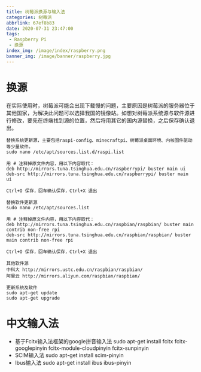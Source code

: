 ```yaml
---
title: 树莓派换源与输入法
categories: 树莓派
abbrlink: 67ef8b83
date: 2020-07-31 23:47:00
tags: 
 - Raspberry Pi
 - 换源
index_img: /image/index/raspberry.png
banner_img: /image/banner/raspberry.jpg
---
```


# 换源
在实际使用时，树莓派可能会出现下载慢的问题，主要原因是树莓派的服务器位于其他国家，为解决此问题可以选择我国的镜像站。如想对树莓派系统源与软件源进行修改，要先在终端找到源的位置，然后将用其它的国内源替换，之后保存确认退出。
```
替换系统更新源，主要包括raspi-config、minecraftpi、树莓派桌面环境、内核固件驱动等少量软件。
sudo nano /etc/apt/sources.list.d/raspi.list

用 # 注释掉原文件内容，用以下内容取代：
deb http://mirrors.tuna.tsinghua.edu.cn/raspberrypi/ buster main ui
deb-src http://mirrors.tuna.tsinghua.edu.cn/raspberrypi/ buster main ui

Ctrl+O 保存，回车确认保存，Ctrl+X 退出
```
```
替换软件更新源
sudo nano /etc/apt/sources.list

用 # 注释掉原文件内容，用以下内容取代：
deb http://mirrors.tuna.tsinghua.edu.cn/raspbian/raspbian/ buster main contrib non-free rpi
deb-src http://mirrors.tuna.tsinghua.edu.cn/raspbian/raspbian/ buster main contrib non-free rpi

Ctrl+O 保存，回车确认保存，Ctrl+X 退出

其他软件源
中科大 http://mirrors.ustc.edu.cn/raspbian/raspbian/
阿里云 http://mirrors.aliyun.com/raspbian/raspbian/
```
```
更新系统及软件
sudo apt-get update
sudo apt-get upgrade
```

# 中文输入法
+ 基于Fcitx输入法框架的google拼音输入法
sudo apt-get install fcitx fcitx-googlepinyin fcitx-module-cloudpinyin fcitx-sunpinyin
+ SCIM输入法
sudo apt-get install scim-pinyin
+ Ibus输入法
sudo apt-get install ibus ibus-pinyin
